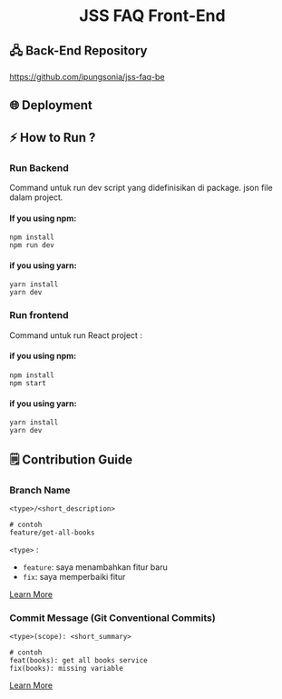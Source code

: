 <h1 align="center">
  JSS FAQ Front-End
</h1>


## 🖧 Back-End Repository
https://github.com/ipungsonia/jss-faq-be

## 🌐 Deployment 


## ⚡ How to Run ?
### Run Backend
Command untuk run dev script yang didefinisikan di package. json file dalam project.
#### If you using npm:
```
npm install
npm run dev
```
#### if you using yarn:
```
yarn install
yarn dev
```
### Run frontend
Command untuk run React project :
#### if you using npm:
```
npm install
npm start
```
#### if you using yarn:
```
yarn install
yarn dev
```

## 🗒️ Contribution Guide

### Branch Name

```
<type>/<short_description>

# contoh
feature/get-all-books
```

`<type>` :

- `feature`: saya menambahkan fitur baru
- `fix`: saya memperbaiki fitur

[Learn More](https://nvie.com/posts/a-successful-git-branching-model/)

### Commit Message (Git Conventional Commits)

```
<type>(scope): <short_summary>

# contoh
feat(books): get all books service
fix(books): missing variable
```

[Learn More](https://gist.github.com/joshbuchea/6f47e86d2510bce28f8e7f42ae84c716)

